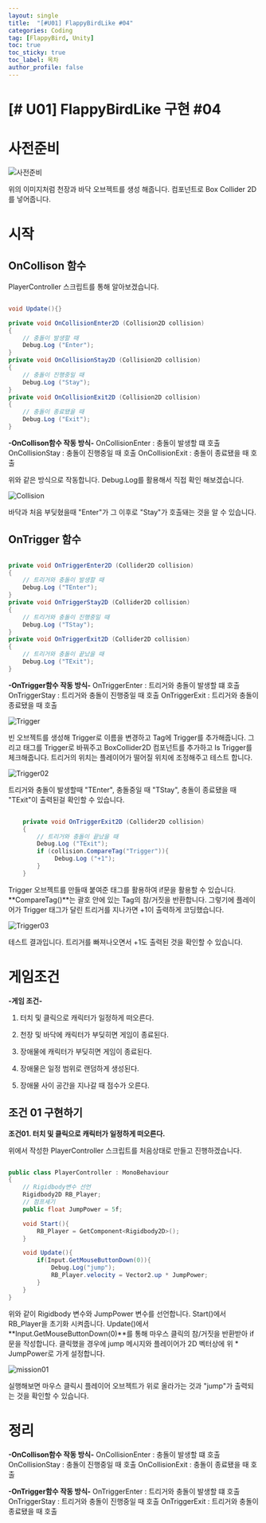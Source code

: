 ```yaml
---
layout: single
title:  "[#U01] FlappyBirdLike #04"
categories: Coding
tag: [FlappyBird, Unity]
toc: true 
toc_sticky: true 
toc_label: 목차    
author_profile: false
---
```


# [# U01] FlappyBirdLike 구현 #04

# 사전준비

![사전준비](https://github.com/DozeKR/DozeKR.github.io/blob/master/images/2023-02-16-unity_flappybird04/%EC%82%AC%EC%A0%84%EC%A4%80%EB%B9%84.png?raw=true)

위의 이미지처럼 천장과 바닥 오브젝트를 생성 해줍니다. 컴포넌트로 Box Collider 2D를 넣어줍니다.

# 시작
## OnCollison 함수
PlayerController 스크립트를 통해 알아보겠습니다.

```c#

void Update(){}

private void OnCollisionEnter2D (Collision2D collision)
{
    // 충돌이 발생할 때
    Debug.Log ("Enter");
}
private void OnCollisionStay2D (Collision2D collision)
{
    // 충돌이 진행중일 때
    Debug.Log ("Stay");
}
private void OnCollisionExit2D (Collision2D collision)
{
    // 충돌이 종료됐을 때
    Debug.Log ("Exit");
}

```
**-OnCollison함수 작동 방식-**
OnCollisionEnter : 충돌이 발생할 떄 호출
OnCollisionStay  : 충돌이 진행중일 때 호출
OnCollisionExit  : 충돌이 종료됐을 때 호출

위와 같은 방식으로 작동합니다. Debug.Log를 활용해서 직접 확인 해보겠습니다.





![Collision](https://github.com/DozeKR/DozeKR.github.io/blob/master/images/2023-02-16-unity_flappybird04/Collision.png?raw=true)

바닥과 처음 부딪혔을때 "Enter"가 그 이후로 "Stay"가 호출돼는 것을 알 수 있습니다.



## OnTrigger 함수

```c#

private void OnTriggerEnter2D (Collider2D collision)
{
    // 트리거와 충돌이 발생할 때
    Debug.Log ("TEnter");
}
private void OnTriggerStay2D (Collider2D collision)
{
    // 트리거와 충돌이 진행중일 때
    Debug.Log ("TStay");
}
private void OnTriggerExit2D (Collider2D collision)
{
    // 트리거와 충돌이 끝났을 때
    Debug.Log ("TExit");
}

```

**-OnTrigger함수 작동 방식-**
OnTriggerEnter : 트리거와 충돌이 발생할 떄 호출
OnTriggerStay  : 트리거와 충돌이 진행중일 때 호출
OnTriggerExit  : 트리거와 충돌이 종료됐을 때 호출



![Trigger](https://github.com/DozeKR/DozeKR.github.io/blob/master/images/2023-02-16-unity_flappybird04/Trigger.png?raw=true)

빈 오브젝트를 생성해 Trigger로 이름을 변경하고 Tag에 Trigger를 추가해줍니다. 그리고 태그를 Trigger로 바꿔주고 BoxCollider2D 컴포넌트를 추가하고 Is Trigger를 체크해줍니다.
트리거의 위치는 플레이어가 떨어질 위치에 조정해주고 테스트 합니다.



![Trigger02](https://github.com/DozeKR/DozeKR.github.io/blob/master/images/2023-02-16-unity_flappybird04/Trigger02.png?raw=true)

트리거와 충돌이 발생할때 "TEnter", 충돌중일 때 "TStay", 충돌이 종료됐을 때 "TExit"이 출력된걸 확인할 수 있습니다.




```c#

    private void OnTriggerExit2D (Collider2D collision)
    {
        // 트리거와 충돌이 끝났을 때
        Debug.Log ("TExit");
        if (collision.CompareTag("Trigger")){
             Debug.Log ("+1");        
        }
    }

```
Trigger 오브젝트를 만들때 붙여준 태그를 활용하여 if문을 활용할 수 있습니다.
**CompareTag()**는 괄호 안에 있는 Tag의 참/거짓을 반환합니다. 그렇기에 플레이어가 Trigger 태그가 달린 트리거를 지나가면 +1이 출력하게 코딩했습니다.



![Trigger03](https://github.com/DozeKR/DozeKR.github.io/blob/master/images/2023-02-16-unity_flappybird04/Trigger03.png?raw=true)

테스트 결과입니다. 트리거를 빠져나오면서 +1도 출력된 것을 확인할 수 있습니다.


# 게임조건

**-게임 조건-**

1. 터치 및 클릭으로 캐릭터가 일정하게 떠오른다.

2. 천장 및 바닥에 캐릭터가 부딪히면 게임이 종료된다.

3. 장애물에 캐릭터가 부딪히면 게임이 종료된다.

4. 장애물은 일정 범위로 랜덤하게 생성된다.

5. 장애물 사이 공간을 지나갈 때 점수가 오른다.

   

## 조건 01 구현하기
**조건01. 터치 및 클릭으로 캐릭터가 일정하게 떠오른다.**

위에서 작성한 PlayerController 스크립트를 처음상태로 만들고 진행하겠습니다.



```c#

public class PlayerController : MonoBehaviour
{
    // Rigidbody변수 선언
    Rigidbody2D RB_Player;
    // 점프세기
    public float JumpPower = 5f;

    void Start(){
        RB_Player = GetComponent<Rigidbody2D>();
    }

    void Update(){
        if(Input.GetMouseButtonDown(0)){
            Debug.Log("jump");
            RB_Player.velocity = Vector2.up * JumpPower;
        }
    }
}

```
위와 같이 Rigidbody 변수와 JumpPower 변수를 선언합니다.
Start()에서 RB_Player을 초기화 시켜줍니다.
Update()에서 **Input.GetMouseButtonDown(0)**를 통해 마우스 클릭의 참/거짓을 반환받아 if문을 작성합니다. 
클릭했을 경우에 jump 메시지와 플레이어가 2D 벡터상에 위 * JumpPower로 가게 설정합니다.



![mission01](https://github.com/DozeKR/DozeKR.github.io/blob/master/images/2023-02-16-unity_flappybird04/mission01.png?raw=true)

실행해보면 마우스 클릭시 플레이어 오브젝트가 위로 올라가는 것과 "jump"가 출력되는 것을 확인할 수 있습니다.




# 정리
**-OnCollison함수 작동 방식-**
OnCollisionEnter : 충돌이 발생할 떄 호출
OnCollisionStay  : 충돌이 진행중일 때 호출
OnCollisionExit  : 충돌이 종료됐을 때 호출

**-OnTrigger함수 작동 방식-**
OnTriggerEnter : 트리거와 충돌이 발생할 떄 호출
OnTriggerStay  : 트리거와 충돌이 진행중일 때 호출
OnTriggerExit  : 트리거와 충돌이 종료됐을 때 호출